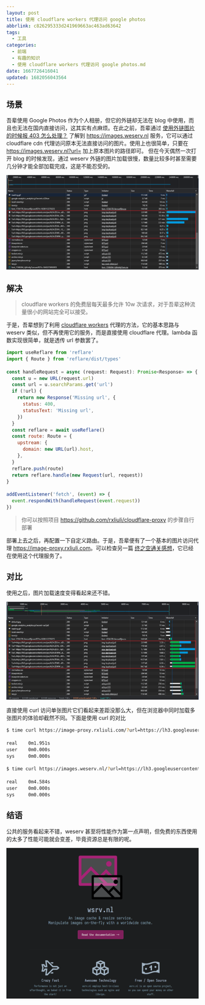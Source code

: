 ```yaml
---
layout: post
title: 使用 cloudflare workers 代理访问 google photos
abbrlink: c826295333d241969663ac463ad63642
tags:
  - 工具
categories:
  - 前端
  - 有趣的知识
  - 使用 cloudflare workers 代理访问 google photos.md
date: 1667726416041
updated: 1682056043564
---
```


## 场景

吾辈使用 Google Photos 作为个人相册，但它的外链却无法在 blog 中使用，而且也无法在国内直接访问，这其实有点麻烦。在此之前，吾辈通过 [使用外链图片的时候报 403 怎么处理？](https://blog.csdn.net/kaimo313/article/details/119649989) 了解到 <https://images.weserv.nl> 服务，它可以通过 cloudflare cdn 代理访问原本无法直接访问的图片。使用上也很简单，只要在 <https://images.weserv.nl?url=> 加上原本图片的路径即可。
但在今天偶然一次打开 blog 的时候发现，通过 weserv 外链的图片加载很慢，数量比较多时甚至需要几分钟才能全部加载完成，这是不能忍受的。

![1667745493673.png](/resources/347adbd7a2f44629abb6d1258f75ac49.png)

## 解决

> cloudflare workers 的免费层每天最多允许 10w 次请求，对于吾辈这种流量很小的网站完全可以接受。

于是，吾辈想到了利用 [cloudflare workers](https://workers.cloudflare.com/) 代理的方法，它的基本思路与 weserv 类似，但不再使用它的服务，而是直接使用 cloudflare 代理。lambda 函数实现很简单，就是透传 url 参数罢了。

```js
import useReflare from 'reflare'
import { Route } from 'reflare/dist/types'

const handleRequest = async (request: Request): Promise<Response> => {
  const u = new URL(request.url)
  const url = u.searchParams.get('url')
  if (!url) {
    return new Response('Missing url', {
      status: 400,
      statusText: 'Missing url',
    })
  }
  const reflare = await useReflare()
  const route: Route = {
    upstream: {
      domain: new URL(url).host,
    },
  }
  reflare.push(route)
  return reflare.handle(new Request(url, request))
}

addEventListener('fetch', (event) => {
  event.respondWith(handleRequest(event.request))
})
```

> 你可以按照项目 <https://github.com/rxliuli/cloudflare-proxy> 的步骤自行部署

部署上去之后，再配置一下自定义路由。于是，吾辈便有了一个基本的图片访问代理 <https://image-proxy.rxliuli.com>。可以检查另一篇 [终之空通关感想](/p/7a436b6754e4484db517fc002532d94d)，它已经在使用这个代理服务了。

## 对比

使用之后，图片加载速度变得看起来还不错。

![1667745662310.png](/resources/ac26ab6a729f4cd3b4ea5c2bc9eee18a.png)

直接使用 curl 访问单张图片它们看起来差距没那么大，但在浏览器中同时加载多张图片的体验却截然不同。下面是使用 curl 的对比

```sh
$ time curl https://image-proxy.rxliuli.com/?url=https://lh3.googleusercontent.com/pw/AL9nZEUmvKBtRxGeG-J-0oVDVmdZccu0E0_HiDHaMPlvWBLp1v2wjaA152s9FxkIRFZROAChN-tYgimcK-ZYBFD_KGya40RzSKfDTVJqvoXjg5CsBmAaJPurSPdDmaDm6Bcunj4IxL_YPBnwtH0h7XdwaUxN=w1600-h1200-no

real    0m1.951s
user    0m0.000s
sys     0m0.000s

$ time curl https://images.weserv.nl/?url=https://lh3.googleusercontent.com/pw/AL9nZEUmvKBtRxGeG-J-0oVDVmdZccu0E0_HiDHaMPlvWBLp1v2wjaA152s9FxkIRFZROAChN-tYgimcK-ZYBFD_KGya40RzSKfDTVJqvoXjg5CsBmAaJPurSPdDmaDm6Bcunj4IxL_YPBnwtH0h7XdwaUxN=w1600-h1200-no

real    0m4.584s
user    0m0.000s
sys     0m0.000s
```

## 结语

公共的服务看起来不错，weserv 甚至将性能作为第一点声明，但免费的东西使用的太多了性能可能就会变差，毕竟资源总是有限的呢。

![1667746013873.png](/resources/4bc71ba715f048b5b5d7beb7bb93cd56.png)

